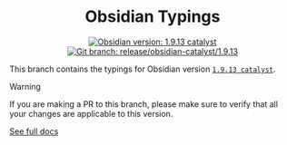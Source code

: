<center>

# Obsidian Typings

</center>

<div align="center">
    <a href="https://obsidian.md/changelog/TODO-SET-CHANGELOG-URL"><img src="https://img.shields.io/badge/Obsidian_version-1.9.13_catalyst-blue?logo=obsidian" alt="Obsidian version: 1.9.13 catalyst"></a>
    <a href="https://github.com/Fevol/obsidian-typings/tree/release/obsidian-catalyst/1.9.13"><img src="https://img.shields.io/badge/Git_branch-release/obsidian--catalyst/1.9.13-red?logo=git" alt="Git branch: release/obsidian-catalyst/1.9.13"></a>
</div>

This branch contains the typings for Obsidian version [`1.9.13 catalyst`](https://obsidian.md/changelog/TODO-SET-CHANGELOG-URL).

> [!WARNING]
>
> If you are making a PR to this branch, please make sure to verify that all your changes are applicable to this version.

[See full docs](https://github.com/Fevol/obsidian-typings/blob/main/README.md)
